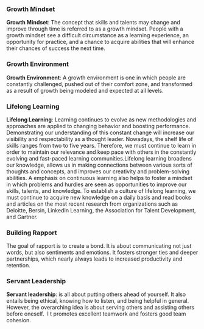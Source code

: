 ### Growth Mindset 

**Growth Mindset**: The concept that skills and talents may change and improve through time is referred to as a growth mindset. People with a growth mindset see a difficult circumstance as a learning experience, an opportunity for practice, and a chance to acquire abilities that will enhance their chances of success the next time.

### Growth Environment

**Growth Environment**: A growth environment is one in which people are constantly challenged, pushed out of their comfort zone, and transformed as a result of growth being modeled and expected at all levels.

### Lifelong Learning

**Lifelong Learning**: Learning continues to evolve as new methodologies and approaches are applied to changing behavior and boosting performance. Demonstrating our understanding of this constant change will increase our visibility and respectability as a thought leader. Nowadays, the shelf life of skills ranges from two to five years. Therefore, we must continue to learn in order to maintain our relevance and keep pace with others in the constantly evolving and fast-paced learning communities.Lifelong learning broadens our knowledge, allows us in making connections between various sorts of thoughts and concepts, and improves our creativity and problem-solving abilities. A emphasis on continuous learning also helps to foster a mindset in which problems and hurdles are seen as opportunities to improve our skills, talents, and knowledge. To establish a culture of lifelong learning, we must continue to acquire new knowledge on a daily basis and read books and articles on the most recent research from organizations such as Deloitte, Bersin, LinkedIn Learning, the Association for Talent Development, and Gartner.

### Building Rapport

The goal of rapport is to create a bond. It is about communicating not just words, but also sentiments and emotions. It fosters stronger ties and deeper partnerships, which nearly always leads to increased productivity and retention.

### Servant Leadership

**Servant leadership**: is all about putting others ahead of yourself. It also entails being ethical, knowing how to listen, and being helpful in general. However, the overarching idea is about serving others and assisting others before oneself.  I t promotes excellent teamwork and fosters good team cohesion.
